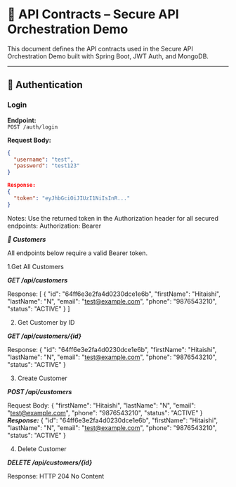 # 📘 API Contracts – Secure API Orchestration Demo

This document defines the API contracts used in the Secure API Orchestration Demo built with Spring Boot, JWT Auth, and MongoDB.

---

## 🔐 Authentication

### Login

**Endpoint:**  
`POST /auth/login`

**Request Body:**
```json
{
  "username": "test",
  "password": "test123"
}

Response:
{
  "token": "eyJhbGciOiJIUzI1NiIsInR..."
}
```
Notes:
Use the returned token in the Authorization header for all secured endpoints:
Authorization: Bearer <token>

***👤 Customers***

All endpoints below require a valid Bearer token.

1.Get All Customers

***GET /api/customers***

Response:
[
  {
    "id": "64ff6e3e2fa4d0230dce1e6b",
    "firstName": "Hitaishi",
    "lastName": "N",
    "email": "test@example.com",
    "phone": "9876543210",
    "status": "ACTIVE"
  }
]

2. Get Customer by ID

***GET /api/customers/{id}***

Response:
{
  "id": "64ff6e3e2fa4d0230dce1e6b",
  "firstName": "Hitaishi",
  "lastName": "N",
  "email": "test@example.com",
  "phone": "9876543210",
  "status": "ACTIVE"
}

3. Create Customer

***POST /api/customers***

Request Body:
{
  "firstName": "Hitaishi",
  "lastName": "N",
  "email": "test@example.com",
  "phone": "9876543210",
  "status": "ACTIVE"
}
***Response:***
{
  "id": "64ff6e3e2fa4d0230dce1e6b",
  "firstName": "Hitaishi",
  "lastName": "N",
  "email": "test@example.com",
  "phone": "9876543210",
  "status": "ACTIVE"
}

4. Delete Customer

***DELETE /api/customers/{id}***

Response:
HTTP 204 No Content
